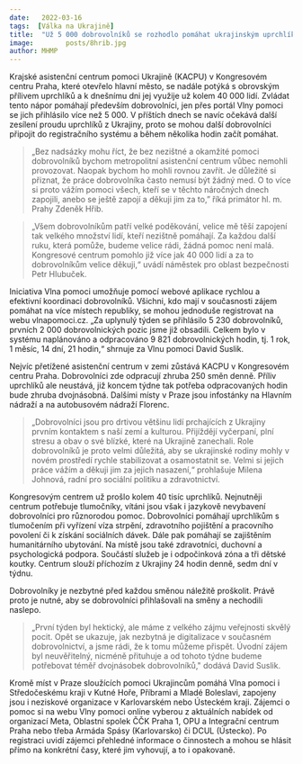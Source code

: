 ```yaml
---
date:   2022-03-16
tags:  [Válka na Ukrajině]
title:  "Už 5 000 dobrovolníků se rozhodlo pomáhat ukrajinským uprchlíkům, další však budou potřeba"
image: 	      posts/8hrib.jpg
author: MHMP
---
```


Krajské asistenční centrum pomoci Ukrajině (KACPU) v Kongresovém centru Praha, které otevřelo hlavní město, se nadále potýká s obrovským přílivem uprchlíků a k dnešnímu dni jej využije už kolem 40 000 lidí. Zvládat tento nápor pomáhají především dobrovolníci, jen přes portál Vlny pomoci se jich přihlásilo více než 5 000. V příštích dnech se navíc očekává další zesílení proudu uprchlíků z Ukrajiny, proto se mohou další dobrovolníci připojit do registračního systému a během několika hodin začít pomáhat.

> „Bez nadsázky mohu říct, že bez nezištné a okamžité pomoci dobrovolníků bychom metropolitní asistenční centrum vůbec nemohli provozovat. Naopak bychom ho mohli rovnou zavřít. Je důležité si přiznat, že práce dobrovolníka často nemusí být žádný med. O to více si proto vážím pomoci všech, kteří se v těchto náročných dnech zapojili, anebo se ještě zapojí a děkuji jim za to,” říká primátor hl. m. Prahy Zdeněk Hřib. 

> „Všem dobrovolníkům patří velké poděkování, velice mě těší zapojení tak velkého množství lidí, kteří nezištně pomáhají. Za každou další ruku, která pomůže, budeme velice rádi, žádná pomoc není malá. Kongresové centrum pomohlo již více jak 40 000 lidí a za to dobrovolníkům velice děkuji,“ uvádí náměstek pro oblast bezpečnosti Petr Hlubuček.

Iniciativa Vlna pomoci umožňuje pomocí webové aplikace rychlou a efektivní koordinaci dobrovolníků. Všichni, kdo mají v současnosti zájem pomáhat na více místech republiky, se mohou jednoduše registrovat na webu vlnapomoci.cz. „Za uplynulý týden se přihlásilo 5 230 dobrovolníků, prvních 2 000 dobrovolnických pozic jsme již obsadili. Celkem bylo v systému naplánováno a odpracováno 9 821 dobrovolnických hodin, tj. 1 rok, 1 měsíc, 14 dní, 21 hodin,“ shrnuje za Vlnu pomoci David Suslik.

Nejvíc přetížené asistenční centrum v zemi zůstává KACPU v Kongresovém centru Praha. Dobrovolníci zde odpracují zhruba 250 směn denně. Příliv uprchlíků ale neustává, již koncem týdne tak potřeba odpracovaných hodin bude zhruba dvojnásobná. Dalšími místy v Praze jsou infostánky na Hlavním nádraží a na autobusovém nádraží Florenc.

> „Dobrovolníci jsou pro drtivou většinu lidí prchajících z Ukrajiny prvním kontaktem s naší zemí a kulturou. Přijíždějí vyčerpaní, plní stresu a obav o své blízké, které na Ukrajině zanechali. Role dobrovolníků je proto velmi důležitá, aby se ukrajinské rodiny mohly v novém prostředí rychle stabilizovat a osamostatnit se. Velmi si jejich práce vážím a děkuji jim za jejich nasazení,“ prohlašuje Milena Johnová, radní pro sociální politiku a zdravotnictví.

Kongresovým centrem už prošlo kolem 40 tisíc uprchlíků. Nejnutněji centrum potřebuje tlumočníky, vítáni jsou však i jazykově nevybavení dobrovolníci pro různorodou pomoc. Dobrovolníci pomáhají uprchlíkům s tlumočením při vyřízení víza strpění, zdravotního pojištění a pracovního povolení či k získání sociálních dávek. Dále pak pomáhají se zajištěním humanitárního ubytování. Na místě jsou také zdravotníci, duchovní a psychologická podpora. Součástí služeb je i odpočinková zóna a tři dětské koutky. Centrum slouží příchozím z Ukrajiny 24 hodin denně, sedm dní v týdnu.

Dobrovolníky je nezbytné před každou směnou náležitě proškolit. Právě proto je nutné, aby se dobrovolníci přihlašovali na směny a nechodili naslepo.

> „První týden byl hektický, ale máme z velkého zájmu veřejnosti skvělý pocit. Opět se ukazuje, jak nezbytná je digitalizace v současném dobrovolnictví, a jsme rádi, že k tomu můžeme přispět. Úvodní zájem byl neuvěřitelný, nicméně přituhuje a od tohoto týdne budeme potřebovat téměř dvojnásobek dobrovolníků," dodává David Suslik.

Kromě míst v Praze sloužících pomoci Ukrajincům pomáhá Vlna pomoci i Středočeskému kraji v Kutné Hoře, Příbrami a Mladé Boleslavi, zapojeny jsou i neziskové organizace v Karlovarském nebo Ústeckém kraji. Zájemci o pomoc si na webu Vlny pomoci online vyberou z aktuálních nabídek od organizací Meta, Oblastní spolek ČČK Praha 1, OPU a Integrační centrum Praha nebo třeba Armáda Spásy (Karlovarsko) či DCUL (Ústecko). Po registraci uvidí zájemci přehledné informace o činnostech a mohou se hlásit přímo na konkrétní časy, které jim vyhovují, a to i opakovaně.
